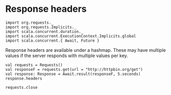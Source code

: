 # Response headers

```tut:invisible
import org.requests._
import org.requests.Implicits._
import scala.concurrent.duration._
import scala.concurrent.ExecutionContext.Implicits.global
import scala.concurrent.{ Await, Future }
```

Response headers are available under a hashmap. These may have multiple values if the server responds with multiple values per key.

```tut
val requests = Requests()
val responseF = requests.get(url = "http://httpbin.org/get")
val response: Response = Await.result(responseF, 5.seconds)
response.headers

requests.close
```


